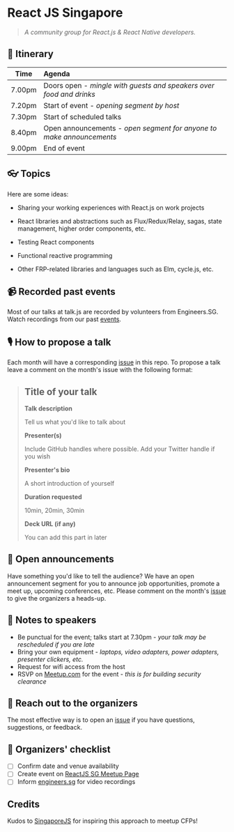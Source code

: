 # React JS Singapore

> _A community group for React.js & React Native developers._

## 📅 Itinerary

Time   | Agenda
------ | :-----
7.00pm | Doors open - _mingle with guests and speakers over food and drinks_
7.20pm | Start of event - _opening segment by host_
7.30pm | Start of scheduled talks
8.40pm | Open announcements - _open segment for anyone to make announcements_
9.00pm | End of event

## 👓 Topics

Here are some ideas:

- Sharing your working experiences with React.js on work projects

- React libraries and abstractions such as Flux/Redux/Relay, sagas, state management, higher order components, etc.

- Testing React components

- Functional reactive programming

- Other FRP-related libraries and languages such as Elm, cycle.js, etc.

## 📹 Recorded past events

Most of our talks at talk.js are recorded by volunteers from Engineers.SG. Watch recordings from our past [events](https://engineers.sg/organization/reactjs-singapore--147).

## 🎙 How to propose a talk

Each month will have a corresponding [issue](https://github.com/ReactJSSG/meetups/issues) in this repo. To propose a talk leave a comment on the month's issue with the following format:

> ## Title of your talk
>
> **Talk description**
>
> Tell us what you'd like to talk about
>
> **Presenter(s)**
>
> Include GitHub handles where possible. Add your Twitter handle if you wish
>
> **Presenter's bio**
>
> A short introduction of yourself
>
> **Duration requested**
>
> 10min, 20min, 30min
>
> **Deck URL (if any)**
>
> You can add this part in later

## 📢 Open announcements

Have something you'd like to tell the audience? We have an open announcement segment for you to announce job opportunities, promote a meet up, upcoming conferences, etc. Please comment on the month's [issue](https://github.com/ReactJSSG/meetups/issues) to give the organizers a heads-up.

## 📝 Notes to speakers

- Be punctual for the event; talks start at 7.30pm - _your talk may be rescheduled if you are late_
- Bring your own equipment - _laptops, video adapters, power adapters, presenter clickers, etc._
- Request for wifi access from the host
- RSVP on [Meetup.com](https://www.meetup.com/React-Singapore/) for the event - _this is for building security clearance_

## 💬 Reach out to the organizers

The most effective way is to open an [issue](https://github.com/ReactJSSG/meetups/issues/new) if you have questions, suggestions, or feedback.

## 📝 Organizers' checklist

- [ ]  Confirm date and venue availability 
- [ ]  Create event on [ReactJS SG Meetup Page](https://www.meetup.com/React-Singapore)
- [ ]  Inform [engineers.sg](https://engineers.sg/bookings) for video recordings

## Credits

Kudos to [SingaporeJS](https://github.com/SingaporeJS) for inspiring this approach to meetup CFPs!
